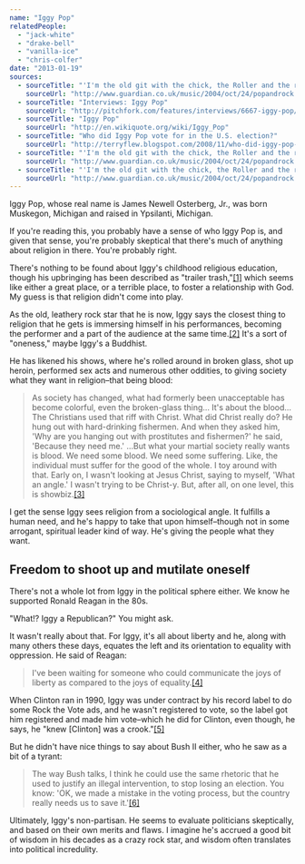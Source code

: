 ```yaml
---
name: "Iggy Pop"
relatedPeople:
  - "jack-white"
  - "drake-bell"
  - "vanilla-ice"
  - "chris-colfer"
date: "2013-01-19"
sources:
  - sourceTitle: "'I'm the old git with the chick, the Roller and the rock band"
    sourceUrl: "http://www.guardian.co.uk/music/2004/oct/24/popandrock.iggypop"
  - sourceTitle: "Interviews: Iggy Pop"
    sourceUrl: "http://pitchfork.com/features/interviews/6667-iggy-pop/"
  - sourceTitle: "Iggy Pop"
    sourceUrl: "http://en.wikiquote.org/wiki/Iggy_Pop"
  - sourceTitle: "Who did Iggy Pop vote for in the U.S. election?"
    sourceUrl: "http://terryflew.blogspot.com/2008/11/who-did-iggy-pop-vote-for-in-us.html"
  - sourceTitle: "'I'm the old git with the chick, the Roller and the rock band"
    sourceUrl: "http://www.guardian.co.uk/music/2004/oct/24/popandrock.iggypop"
  - sourceTitle: "'I'm the old git with the chick, the Roller and the rock band"
    sourceUrl: "http://www.guardian.co.uk/music/2004/oct/24/popandrock.iggypop"
---
```


Iggy Pop, whose real name is James Newell Osterberg, Jr., was born Muskegon, Michigan and raised in Ypsilanti, Michigan.

If you're reading this, you probably have a sense of who Iggy Pop is, and given that sense, you're probably skeptical that there's much of anything about religion in there. You're probably right.

There's nothing to be found about Iggy's childhood religious education, though his upbringing has been described as "trailer trash,"<a class="source-citation" href="http://www.guardian.co.uk/music/2004/oct/24/popandrock.iggypop" title="&apos;I&apos;m the old git with the chick, the Roller and the rock band">[1]</a> which seems like either a great place, or a terrible place, to foster a relationship with God. My guess is that religion didn't come into play.

As the old, leathery rock star that he is now, Iggy says the closest thing to religion that he gets is immersing himself in his performances, becoming the performer and a part of the audience at the same time.<a class="source-citation" href="http://pitchfork.com/features/interviews/6667-iggy-pop/" title="Interviews: Iggy Pop">[2]</a> It's a sort of "oneness," maybe Iggy's a Buddhist.

He has likened his shows, where he's rolled around in broken glass, shot up heroin, performed sex acts and numerous other oddities, to giving society what they want in religion–that being blood:

>As society has changed, what had formerly been unacceptable has become colorful, even the broken-glass thing… It's about the blood… The Christians used that riff with Christ. What did Christ really do? He hung out with hard-drinking fishermen. And when they asked him, 'Why are you hanging out with prostitutes and fishermen?' he said, 'Because they need me.' …But what your martial society really wants is blood. We need some blood. We need some suffering. Like, the individual must suffer for the good of the whole. I toy around with that. Early on, I wasn't looking at Jesus Christ, saying to myself, 'What an angle.' I wasn't trying to be Christ-y. But, after all, on one level, this is showbiz.<a class="source-citation" href="http://en.wikiquote.org/wiki/Iggy_Pop" title="Iggy Pop">[3]</a>

I get the sense Iggy sees religion from a sociological angle. It fulfills a human need, and he's happy to take that upon himself–though not in some arrogant, spiritual leader kind of way. He's giving the people what they want.


## Freedom to shoot up and mutilate oneself

There's not a whole lot from Iggy in the political sphere either. We know he supported Ronald Reagan in the 80s.

"What!? Iggy a Republican?" You might ask.

It wasn't really about that. For Iggy, it's all about liberty and he, along with many others these days, equates the left and its orientation to equality with oppression. He said of Reagan:

>I've been waiting for someone who could communicate the joys of liberty as compared to the joys of equality.<a class="source-citation" href="http://terryflew.blogspot.com/2008/11/who-did-iggy-pop-vote-for-in-us.html" title="Who did Iggy Pop vote for in the U.S. election?">[4]</a>

When Clinton ran in 1990, Iggy was under contract by his record label to do some Rock the Vote ads, and he wasn't registered to vote, so the label got him registered and made him vote–which he did for Clinton, even though, he says, he "knew [Clinton] was a crook."<a class="source-citation" href="http://www.guardian.co.uk/music/2004/oct/24/popandrock.iggypop" title="&apos;I&apos;m the old git with the chick, the Roller and the rock band">[5]</a>

But he didn't have nice things to say about Bush II either, who he saw as a bit of a tyrant:

>The way Bush talks, I think he could use the same rhetoric that he used to justify an illegal intervention, to stop losing an election. You know: 'OK, we made a mistake in the voting process, but the country really needs us to save it.'<a class="source-citation" href="http://www.guardian.co.uk/music/2004/oct/24/popandrock.iggypop" title="&apos;I&apos;m the old git with the chick, the Roller and the rock band">[6]</a>

Ultimately, Iggy's non-partisan. He seems to evaluate politicians skeptically, and based on their own merits and flaws. I imagine he's accrued a good bit of wisdom in his decades as a crazy rock star, and wisdom often translates into political incredulity.